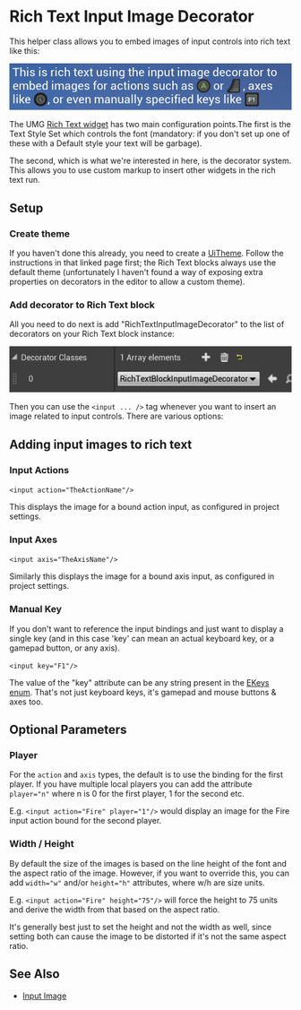 # Rich Text Input Image Decorator

This helper class allows you to embed images of input controls into rich text
like this:

![Rich Text Decorator Example](../Resources/RichTextInputImageExample.gif)

The UMG [Rich Text widget](https://docs.unrealengine.com/en-US/Engine/UMG/UserGuide/UMGRichTextBlock/index.html)
has two main configuration points.The first is the Text Style Set which controls the font
(mandatory: if you don't set up one of these with a Default style your text will be garbage).

The second, which is what we're interested in here, is the decorator system.
This allows you to use custom markup to insert other widgets in the rich text run.

## Setup

### Create theme

If you haven't done this already, you need to create a [UiTheme](UiTheme.md).
Follow the instructions in that linked page first; the Rich Text blocks always
use the default theme (unfortunately I haven't found a way of exposing
extra properties on decorators in the editor to allow a custom theme).

### Add decorator to Rich Text block

All you need to do next is add "RichTextInputImageDecorator" to the list of decorators
on your Rich Text block instance:

![Decorator Configuration](../Resources/richtextdecoratorconfig.png)

Then you can use the `<input ... />` tag whenever you want to insert an image
related to input controls. There are various options:

## Adding input images to rich text

### Input Actions

`<input action="TheActionName"/>`

This displays the image for a bound action input, as configured in project settings.

### Input Axes

`<input axis="TheAxisName"/>`

Similarly this displays the image for a bound axis input, as configured in project settings.

### Manual Key

If you don't want to reference the input bindings and just want to display a
single key (and in this case 'key' can mean an actual keyboard key, or a gamepad
button, or any axis).

`<input key="F1"/>`

The value of the "key" attribute can be any string present in the 
[EKeys enum](https://docs.unrealengine.com/en-US/API/Runtime/InputCore/EKeys/index.html).
That's not just keyboard keys, it's gamepad and mouse buttons & axes too.

## Optional Parameters

### Player

For the `action` and `axis` types, the default is to use the binding for the
first player. If you have multiple local players you can add the attribute `player="n"` where
n is 0 for the first player, 1 for the second etc.

E.g. `<input action="Fire" player="1"/>` would display an image for the Fire input
action bound for the second player.

### Width / Height

By default the size of the images is based on the line height of the font and the
aspect ratio of the image. However, if you want to override this, you 
can add `width="w"` and/or `height="h"` attributes, where w/h are size 
units.

E.g. `<input action="Fire" height="75"/>` will force the height to 75 units and
derive the width from that based on the aspect ratio.

It's generally best just to set the height and not the width as well, since 
setting both can cause the image to be distorted if it's not the same aspect ratio.

## See Also

 * [Input Image](InputImage.md)